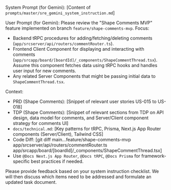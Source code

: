 System Prompt (for Gemini): [Content of `prompts/master/sre_gemini_system_instruction.md`]

User Prompt (for Gemini):
Please review the "Shape Comments MVP" feature implemented on branch `feature/shape-comments-mvp`.
Focus: 
- Backend tRPC procedures for adding/fetching/deleting comments (`app/srcserver/api/routers/commentRouter.ts`).
- Frontend Client Component for displaying and interacting with comments (`app/srcapp/board/[boardId]/_components/ShapeCommentThread.tsx`). Assume this component fetches data using tRPC hooks and handles user input for new comments.
- Any related Server Components that might be passing initial data to `ShapeCommentThread.tsx`.

Context:
- PRD (Shape Comments): [Snippet of relevant user stories US-015 to US-018]
- TDP (Shape Comments): [Snippet of relevant sections from TDP on API design, data model for comments, and Server/Client component strategy for comments UI]
- `docs/technical.md`: [Key patterns for tRPC, Prisma, Next.js App Router components (Server/Client), Tailwind CSS]
- Code Diff: [git diff main...feature/shape-comments-mvp app/srcserver/api/routers/commentRouter.ts app/srcapp/board/[boardId]/_components/ShapeCommentThread.tsx]
- Use `@Docs Next.js App Router`, `@Docs tRPC`, `@Docs Prisma` for framework-specific best practices if needed.

Please provide feedback based on your system instruction checklist. We will then discuss which items need to be addressed and formulate an updated task document.